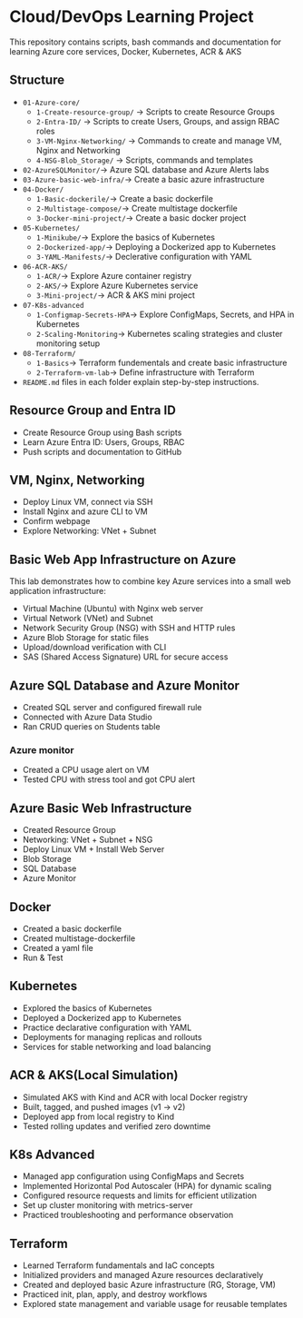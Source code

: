 # Cloud/DevOps Learning Project

This repository contains scripts, bash commands and documentation for learning Azure core services, Docker, Kubernetes, ACR & AKS

## Structure

- `01-Azure-core/`
  - `1-Create-resource-group/` → Scripts to create Resource Groups
  - `2-Entra-ID/` → Scripts to create Users, Groups, and assign RBAC roles
  - `3-VM-Nginx-Networking/` → Commands to create and manage VM, Nginx and Networking	
  - `4-NSG-Blob_Storage/` → Scripts, commands and templates 
- `02-AzureSQLMonitor/`→ Azure SQL database and Azure Alerts labs
- `03-Azure-basic-web-infra/`→ Create a basic azure infrastructure
- `04-Docker/` 
  - `1-Basic-dockerile/`→ Create a basic dockerfile
  - `2-Multistage-compose/`→ Create multistage dockerfile
  - `3-Docker-mini-project/`→ Create a basic docker project
- `05-Kubernetes/`
  - `1-Minikube/`→ Explore the basics of Kubernetes
  - `2-Dockerized-app/`→ Deploying a Dockerized app to Kubernetes
  - `3-YAML-Manifests/`→ Declerative configuration with YAML
- `06-ACR-AKS/`
  - `1-ACR/`→ Explore Azure container registry
  - `2-AKS/`→ Explore Azure Kubernetes service
  - `3-Mini-project/`→ ACR & AKS mini project
- `07-K8s-advanced`
  - `1-Configmap-Secrets-HPA`→ Explore ConfigMaps, Secrets, and HPA in Kubernetes 
  - `2-Scaling-Monitoring`→ Kubernetes scaling strategies and cluster monitoring setup
- `08-Terraform/`
  - `1-Basics`→ Terraform fundementals and create basic infrastructure
  - `2-Terraform-vm-lab`→ Define infrastructure with Terraform
- `README.md` files in each folder explain step-by-step instructions.

## Resource Group and Entra ID

- Create Resource Group using Bash scripts
- Learn Azure Entra ID: Users, Groups, RBAC
- Push scripts and documentation to GitHub

## VM, Nginx, Networking

- Deploy Linux VM, connect via SSH
- Install Nginx and azure CLI to VM
- Confirm webpage
- Explore Networking: VNet + Subnet

## Basic Web App Infrastructure on Azure

This lab demonstrates how to combine key Azure services into a small web application infrastructure:
- Virtual Machine (Ubuntu) with Nginx web server
- Virtual Network (VNet) and Subnet
- Network Security Group (NSG) with SSH and HTTP rules
- Azure Blob Storage for static files
- Upload/download verification with CLI
- SAS (Shared Access Signature) URL for secure access

## Azure SQL Database and Azure Monitor

- Created SQL server and configured firewall rule
- Connected with Azure Data Studio
- Ran CRUD queries on Students table

### Azure monitor

- Created a CPU usage alert on VM
- Tested CPU with stress tool and got CPU alert

## Azure Basic Web Infrastructure

- Created Resource Group
- Networking: VNet + Subnet + NSG
- Deploy Linux VM + Install Web Server
- Blob Storage
- SQL Database
- Azure Monitor

## Docker

- Created a basic dockerfile
- Created multistage-dockerfile
- Created a yaml file
- Run & Test 

## Kubernetes

- Explored the basics of Kubernetes
- Deployed a Dockerized app to Kubernetes
- Practice declarative configuration with YAML
- Deployments for managing replicas and rollouts
- Services for stable networking and load balancing

## ACR & AKS(Local Simulation)

- Simulated AKS with Kind and ACR with local Docker registry
- Built, tagged, and pushed images (v1 → v2)
- Deployed app from local registry to Kind
- Tested rolling updates and verified zero downtime

## K8s Advanced 

- Managed app configuration using ConfigMaps and Secrets
- Implemented Horizontal Pod Autoscaler (HPA) for dynamic scaling
- Configured resource requests and limits for efficient utilization
- Set up cluster monitoring with metrics-server
- Practiced troubleshooting and performance observation

## Terraform

- Learned Terraform fundamentals and IaC concepts
- Initialized providers and managed Azure resources declaratively
- Created and deployed basic Azure infrastructure (RG, Storage, VM)
- Practiced init, plan, apply, and destroy workflows
- Explored state management and variable usage for reusable templates
